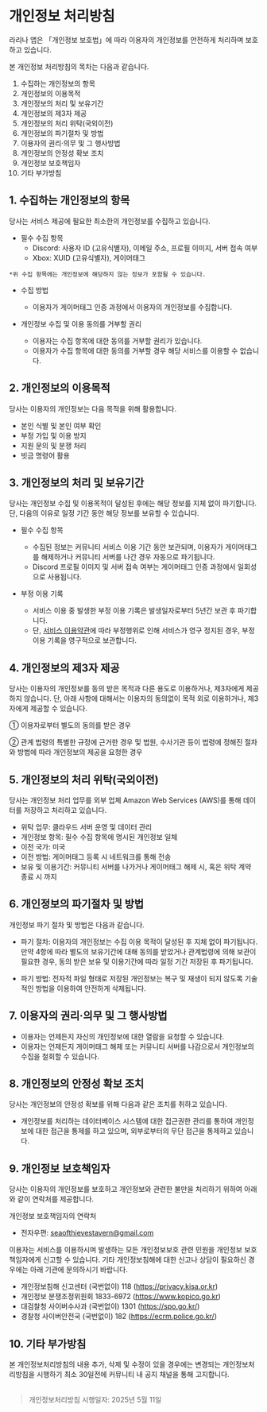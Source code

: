 # 개인정보 처리방침
라리나 앱은 「개인정보 보호법」에 따라 이용자의 개인정보를 안전하게 처리하며 보호하고 있습니다.

본 개인정보 처리방침의 목차는 다음과 같습니다.

1. 수집하는 개인정보의 항목
2. 개인정보의 이용목적
3. 개인정보의 처리 및 보유기간
4. 개인정보의 제3자 제공
5. 개인정보의 처리 위탁(국외이전)
6. 개인정보의 파기절차 및 방법
7. 이용자의 권리·의무 및 그 행사방법
8. 개인정보의 안정성 확보 조치
9. 개인정보 보호책임자
10. 기타 부가방침


## 1. 수집하는 개인정보의 항목
당사는 서비스 제공에 필요한 최소한의 개인정보를 수집하고 있습니다.

- 필수 수집 항목
  - Discord: 사용자 ID (고유식별자), 이메일 주소, 프로필 이미지, 서버 접속 여부
  - Xbox: XUID (고유식별자), 게이머태그

`*위 수집 항목에는 개인정보에 해당하지 않는 정보가 포함될 수 있습니다.`

- 수집 방법
  - 이용자가 게이머태그 인증 과정에서 이용자의 개인정보를 수집합니다.

- 개인정보 수집 및 이용 동의를 거부할 권리
  - 이용자는 수집 항목에 대한 동의를 거부할 권리가 있습니다.
  - 이용자가 수집 항목에 대한 동의를 거부할 경우 해당 서비스를 이용할 수 없습니다.


## 2. 개인정보의 이용목적
당사는 이용자의 개인정보는 다음 목적을 위해 활용합니다.

- 본인 식별 및 본인 여부 확인
- 부정 가입 및 이용 방지
- 지원 문의 및 분쟁 처리
- 빗금 명령어 활용


## 3. 개인정보의 처리 및 보유기간
당사는 개인정보 수집 및 이용목적이 달성된 후에는 해당 정보를 지체 없이 파기합니다. 단, 다음의 이유로 일정 기간 동안 해당 정보를 보유할 수 있습니다.

- 필수 수집 항목
  - 수집된 정보는 커뮤니티 서비스 이용 기간 동안 보관되며, 이용자가 게이머태그를 해제하거나 커뮤니티 서버를 나간 경우 자동으로 파기됩니다.
  - Discord 프로필 이미지 및 서버 접속 여부는 게이머태그 인증 과정에서 일회성으로 사용됩니다.

- 부정 이용 기록
  - 서비스 이용 중 발생한 부정 이용 기록은 발생일자로부터 5년간 보관 후 파기합니다.
  -  단, [서비스 이용약관](https://github.com/Sea-of-Thieves-Tavern/legal/blob/main/Terms-of-Service.md)에 따라 부정행위로 인해 서비스가 영구 정지된 경우, 부정 이용 기록을 영구적으로 보관합니다.


## 4. 개인정보의 제3자 제공
당사는 이용자의 개인정보를 동의 받은 목적과 다른 용도로 이용하거나, 제3자에게 제공하지 않습니다. 단, 아래 사항에 대해서는 이용자의 동의없이 목적 외로 이용하거나, 제3자에게 제공할 수 있습니다.

① 이용자로부터 별도의 동의를 받은 경우

② 관계 법령의 특별한 규정에 근거한 경우 및 법원, 수사기관 등이 법령에 정해진 절차와 방법에 따라 개인정보의 제공을 요청한 경우


## 5. 개인정보의 처리 위탁(국외이전)
당사는 개인정보 처리 업무를 외부 업체 Amazon Web Services (AWS)를 통해 데이터를 저장하고 처리하고 있습니다.

- 위탁 업무: 클라우드 서버 운영 및 데이터 관리
- 개인정보 항목: 필수 수집 항목에 명시된 개인정보 일체
- 이전 국가: 미국
- 이전 방법: 게이머태그 등록 시 네트워크를 통해 전송 
- 보유 및 이용기간: 커뮤니티 서버를 나가거나 게이머태그 해제 시, 혹은 위탁 계약 종료 시 까지 


## 6. 개인정보의 파기절차 및 방법
개인정보 파기 절차 및 방법은 다음과 같습니다.

- 파기 절차: 이용자의 개인정보는 수집 이용 목적이 달성된 후 지체 없이 파기됩니다. 만약 4항에 따라 별도의 보유기간에 대해 동의를 받았거나 관계법령에 의해 보관이 필요한 경우, 동의 받은 보유 및 이용기간에 따라 일정 기간 저장된 후 파기됩니다.

- 파기 방법: 전자적 파일 형태로 저장된 개인정보는 복구 및 재생이 되지 않도록 기술적인 방법을 이용하여 안전하게 삭제됩니다.


## 7. 이용자의 권리·의무 및 그 행사방법
- 이용자는 언제든지 자신의 개인정보에 대한 열람을 요청할 수 있습니다.
- 이용자는 언제든지 게이머태그 해제 또는 커뮤니티 서버를 나감으로서 개인정보의 수집을 철회할 수 있습니다.


## 8. 개인정보의 안정성 확보 조치
당사는 개인정보의 안정성 확보를 위해 다음과 같은 조치를 취하고 있습니다.

- 개인정보를 처리하는 데이터베이스 시스템에 대한 접근권한 관리를 통하여 개인정보에 대한 접근을 통제를 하고 있으며, 외부로부터의 무단 접근을 통제하고 있습니다.


## 9. 개인정보 보호책임자
당사는 이용자의 개인정보를 보호하고 개인정보와 관련한 불만을 처리하기 위하여 아래와 같이 연락처를 제공합니다.

개인정보 보호책임자의 연락처
- 전자우편: seaofthievestavern@gmail.com

이용자는 서비스를 이용하시며 발생하는 모든 개인정보보호 관련 민원을 개인정보 보호책임자에게 신고할 수 있습니다. 기타 개인정보침해에 대한 신고나 상담이 필요하신 경우에는 아래 기관에 문의하시기 바랍니다.

- 개인정보침해 신고센터 (국번없이) 118 (<https://privacy.kisa.or.kr>)
- 개인정보 분쟁조정위원회 1833-6972 (<https://www.kopico.go.kr>)
- 대검찰청 사이버수사과 (국번없이) 1301 (<https://spo.go.kr/>)
- 경찰청 사이버안전국 (국번없이) 182 (<https://ecrm.police.go.kr/>)


## 10. 기타 부가방침
본 개인정보처리방침의 내용 추가, 삭제 및 수정이 있을 경우에는 변경되는 개인정보처리방침을 시행하기 최소 30일전에 커뮤니티 내 공지 채널을 통해 고지합니다.
<br></br>
> 개인정보처리방침 시행일자: 2025년 5월 11일